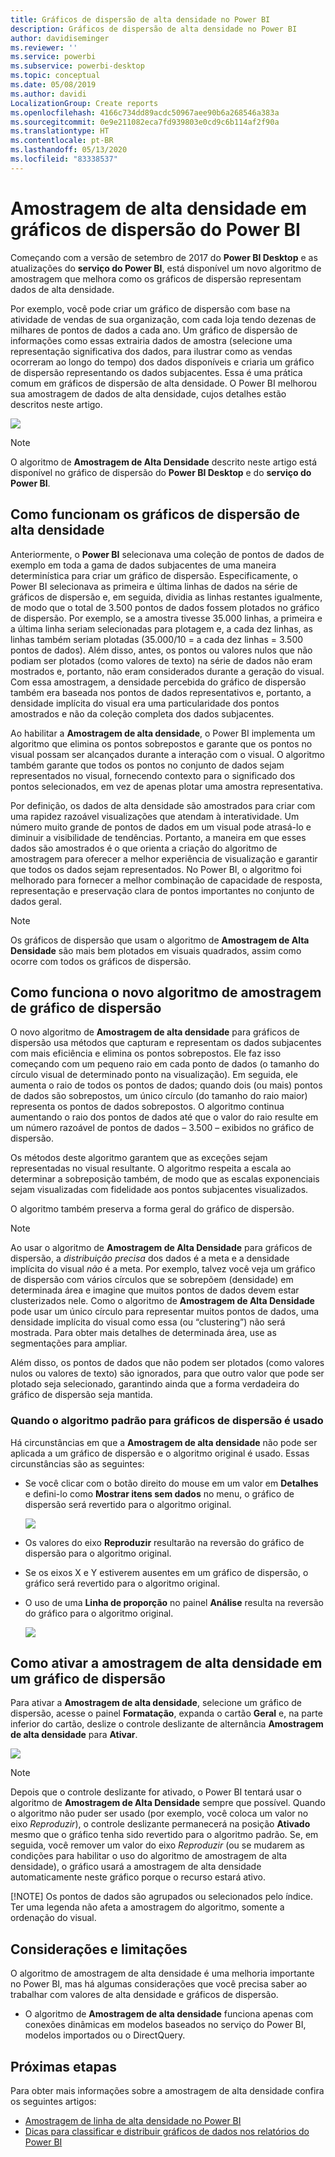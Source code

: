 ```yaml
---
title: Gráficos de dispersão de alta densidade no Power BI
description: Gráficos de dispersão de alta densidade no Power BI
author: davidiseminger
ms.reviewer: ''
ms.service: powerbi
ms.subservice: powerbi-desktop
ms.topic: conceptual
ms.date: 05/08/2019
ms.author: davidi
LocalizationGroup: Create reports
ms.openlocfilehash: 4166c734dd89acdc50967aee90b6a268546a383a
ms.sourcegitcommit: 0e9e211082eca7fd939803e0cd9c6b114af2f90a
ms.translationtype: HT
ms.contentlocale: pt-BR
ms.lasthandoff: 05/13/2020
ms.locfileid: "83338537"
---
```

# <a name="high-density-sampling-in-power-bi-scatter-charts"></a>Amostragem de alta densidade em gráficos de dispersão do Power BI
Começando com a versão de setembro de 2017 do **Power BI Desktop** e as atualizações do **serviço do Power BI**, está disponível um novo algoritmo de amostragem que melhora como os gráficos de dispersão representam dados de alta densidade.

Por exemplo, você pode criar um gráfico de dispersão com base na atividade de vendas de sua organização, com cada loja tendo dezenas de milhares de pontos de dados a cada ano. Um gráfico de dispersão de informações como essas extrairia dados de amostra (selecione uma representação significativa dos dados, para ilustrar como as vendas ocorreram ao longo do tempo) dos dados disponíveis e criaria um gráfico de dispersão representando os dados subjacentes. Essa é uma prática comum em gráficos de dispersão de alta densidade. O Power BI melhorou sua amostragem de dados de alta densidade, cujos detalhes estão descritos neste artigo.

![](media/desktop-high-density-scatter-charts/high-density-scatter-charts_01.png)

> [!NOTE]
> O algoritmo de **Amostragem de Alta Densidade** descrito neste artigo está disponível no gráfico de dispersão do **Power BI Desktop** e do **serviço do Power BI**.
> 
> 

## <a name="how-high-density-scatter-charts-work"></a>Como funcionam os gráficos de dispersão de alta densidade
Anteriormente, o **Power BI** selecionava uma coleção de pontos de dados de exemplo em toda a gama de dados subjacentes de uma maneira determinística para criar um gráfico de dispersão. Especificamente, o Power BI selecionava as primeira e última linhas de dados na série de gráficos de dispersão e, em seguida, dividia as linhas restantes igualmente, de modo que o total de 3.500 pontos de dados fossem plotados no gráfico de dispersão. Por exemplo, se a amostra tivesse 35.000 linhas, a primeira e a última linha seriam selecionadas para plotagem e, a cada dez linhas, as linhas também seriam plotadas (35.000/10 = a cada dez linhas = 3.500 pontos de dados). Além disso, antes, os pontos ou valores nulos que não podiam ser plotados (como valores de texto) na série de dados não eram mostrados e, portanto, não eram considerados durante a geração do visual. Com essa amostragem, a densidade percebida do gráfico de dispersão também era baseada nos pontos de dados representativos e, portanto, a densidade implícita do visual era uma particularidade dos pontos amostrados e não da coleção completa dos dados subjacentes.

Ao habilitar a **Amostragem de alta densidade**, o Power BI implementa um algoritmo que elimina os pontos sobrepostos e garante que os pontos no visual possam ser alcançados durante a interação com o visual. O algoritmo também garante que todos os pontos no conjunto de dados sejam representados no visual, fornecendo contexto para o significado dos pontos selecionados, em vez de apenas plotar uma amostra representativa.

Por definição, os dados de alta densidade são amostrados para criar com uma rapidez razoável visualizações que atendam à interatividade. Um número muito grande de pontos de dados em um visual pode atrasá-lo e diminuir a visibilidade de tendências. Portanto, a maneira em que esses dados são amostrados é o que orienta a criação do algoritmo de amostragem para oferecer a melhor experiência de visualização e garantir que todos os dados sejam representados. No Power BI, o algoritmo foi melhorado para fornecer a melhor combinação de capacidade de resposta, representação e preservação clara de pontos importantes no conjunto de dados geral.

> [!NOTE]
> Os gráficos de dispersão que usam o algoritmo de **Amostragem de Alta Densidade** são mais bem plotados em visuais quadrados, assim como ocorre com todos os gráficos de dispersão.
> 
> 

## <a name="how-the-new-scatter-chart-sampling-algorithm-works"></a>Como funciona o novo algoritmo de amostragem de gráfico de dispersão
O novo algoritmo de **Amostragem de alta densidade** para gráficos de dispersão usa métodos que capturam e representam os dados subjacentes com mais eficiência e elimina os pontos sobrepostos. Ele faz isso começando com um pequeno raio em cada ponto de dados (o tamanho do círculo visual de determinado ponto na visualização). Em seguida, ele aumenta o raio de todos os pontos de dados; quando dois (ou mais) pontos de dados são sobrepostos, um único círculo (do tamanho do raio maior) representa os pontos de dados sobrepostos. O algoritmo continua aumentando o raio dos pontos de dados até que o valor do raio resulte em um número razoável de pontos de dados – 3.500 – exibidos no gráfico de dispersão.

Os métodos deste algoritmo garantem que as exceções sejam representadas no visual resultante. O algoritmo respeita a escala ao determinar a sobreposição também, de modo que as escalas exponenciais sejam visualizadas com fidelidade aos pontos subjacentes visualizados.

O algoritmo também preserva a forma geral do gráfico de dispersão.

> [!NOTE]
> Ao usar o algoritmo de **Amostragem de Alta Densidade** para gráficos de dispersão, a *distribuição precisa* dos dados é a meta e a densidade implícita do visual *não* é a meta. Por exemplo, talvez você veja um gráfico de dispersão com vários círculos que se sobrepõem (densidade) em determinada área e imagine que muitos pontos de dados devem estar clusterizados nele. Como o algoritmo de **Amostragem de Alta Densidade** pode usar um único círculo para representar muitos pontos de dados, uma densidade implícita do visual como essa (ou “clustering”) não será mostrada. Para obter mais detalhes de determinada área, use as segmentações para ampliar.
> 
> 

Além disso, os pontos de dados que não podem ser plotados (como valores nulos ou valores de texto) são ignorados, para que outro valor que pode ser plotado seja selecionado, garantindo ainda que a forma verdadeira do gráfico de dispersão seja mantida.

### <a name="when-the-standard-algorithm-for-scatter-charts-is-used"></a>Quando o algoritmo padrão para gráficos de dispersão é usado
Há circunstâncias em que a **Amostragem de alta densidade** não pode ser aplicada a um gráfico de dispersão e o algoritmo original é usado. Essas circunstâncias são as seguintes:

* Se você clicar com o botão direito do mouse em um valor em **Detalhes** e defini-lo como **Mostrar itens sem dados** no menu, o gráfico de dispersão será revertido para o algoritmo original.
  
  ![](media/desktop-high-density-scatter-charts/high-density-scatter-charts_02.png)
* Os valores do eixo **Reproduzir** resultarão na reversão do gráfico de dispersão para o algoritmo original.
* Se os eixos X e Y estiverem ausentes em um gráfico de dispersão, o gráfico será revertido para o algoritmo original.
* O uso de uma **Linha de proporção** no painel **Análise** resulta na reversão do gráfico para o algoritmo original.
  
  ![](media/desktop-high-density-scatter-charts/high-density-scatter-charts_03.png)

## <a name="how-to-turn-on-high-density-sampling-for-a-scatter-chart"></a>Como ativar a amostragem de alta densidade em um gráfico de dispersão
Para ativar a **Amostragem de alta densidade**, selecione um gráfico de dispersão, acesse o painel **Formatação**, expanda o cartão **Geral** e, na parte inferior do cartão, deslize o controle deslizante de alternância **Amostragem de alta densidade** para **Ativar**.

![](media/desktop-high-density-scatter-charts/high-density-scatter-charts_04.png)

> [!NOTE]
> Depois que o controle deslizante for ativado, o Power BI tentará usar o algoritmo de **Amostragem de Alta Densidade** sempre que possível. Quando o algoritmo não puder ser usado (por exemplo, você coloca um valor no eixo *Reproduzir*), o controle deslizante permanecerá na posição **Ativado** mesmo que o gráfico tenha sido revertido para o algoritmo padrão. Se, em seguida, você remover um valor do eixo *Reproduzir* (ou se mudarem as condições para habilitar o uso do algoritmo de amostragem de alta densidade), o gráfico usará a amostragem de alta densidade automaticamente neste gráfico porque o recurso estará ativo.
> 
> [!NOTE]
> Os pontos de dados são agrupados ou selecionados pelo índice. Ter uma legenda não afeta a amostragem do algoritmo, somente a ordenação do visual.
> 
> 

## <a name="considerations-and-limitations"></a>Considerações e limitações
O algoritmo de amostragem de alta densidade é uma melhoria importante no Power BI, mas há algumas considerações que você precisa saber ao trabalhar com valores de alta densidade e gráficos de dispersão.

* O algoritmo de **Amostragem de alta densidade** funciona apenas com conexões dinâmicas em modelos baseados no serviço do Power BI, modelos importados ou o DirectQuery.

## <a name="next-steps"></a>Próximas etapas

Para obter mais informações sobre a amostragem de alta densidade confira os seguintes artigos:

* [Amostragem de linha de alta densidade no Power BI](desktop-high-density-sampling.md)
* [Dicas para classificar e distribuir gráficos de dados nos relatórios do Power BI](../guidance/report-tips-sort-distribute-data-plots.md)
